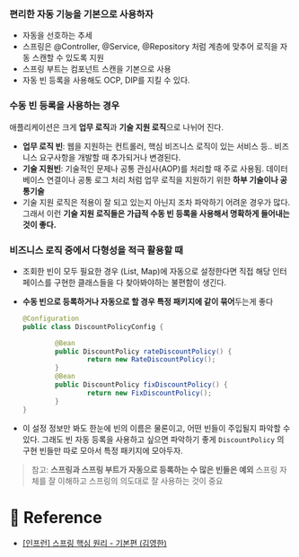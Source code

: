 ### 편리한 자동 기능을 기본으로 사용하자

- 자동을 선호하는 추세
- 스프링은 @Controller, @Service, @Repository 처럼 계층에 맞추어 로직을 자동 스캔할 수 있도록 지원
- 스프링 부트는 컴포넌트 스캔을 기본으로 사용
- 자동 빈 등록을 사용해도 OCP, DIP를 지킬 수 있다.

### 수동 빈 등록을 사용하는 경우

애플리케이션은 크게 **업무 로직**과 **기술 지원 로직**으로 나뉘어 진다.

- **업무 로직 빈**: 웹을 지원하는 컨트롤러, 핵심 비즈니스 로직이 있는 서비스 등.. 비즈니스 요구사항을 개발할 때 추가되거나 변경된다.
- **기술 지원빈**: 기술적인 문제나 공통 관심사(AOP)를 처리할 때 주로 사용됨. 데이터 베이스 연결이나 공통 로그 처리 처럼 업무 로직을 지원하기 위한 **하부 기술이나 공통기술**
- 기술 지원 로직은 적용이 잘 되고 있는지 아닌지 조차 파악하기 어려운 경우가 많다. 그래서 이런 **기술 지원 로직들은 가급적 수동 빈 등록을 사용해서 명확하게 들어내는 것이 좋다.**

### 비즈니스 로직 중에서 다형성을 적극 활용할 때

- 조회한 빈이 모두 필요한 경우 (List, Map)에 자동으로 설정한다면 직접 해당 인터페이스를 구현한 클래스들을 다 찾아봐야하는 불편함이 생긴다.
- **수동 빈으로 등록하거나 자동으로 할 경우 특정 패키지에 같이 묶어**두는게 좋다
    
    ```java
    @Configuration
    public class DiscountPolicyConfig {
    
    		@Bean
    		public DiscountPolicy rateDiscountPolicy() {
    				return new RateDiscountPolicy();
    		}
    		@Bean
    		public DiscountPolicy fixDiscountPolicy() {
    				return new FixDiscountPolicy();
    		}
    }
    ```
    
- 이 설정 정보만 봐도 한눈에 빈의 이름은 물론이고, 어떤 빈들이 주입될지 파악할 수 있다. 그래도 빈 자동
등록을 사용하고 싶으면 파악하기 좋게 `DiscountPolicy` 의 구현 빈들만 따로 모아서 특정 패키지에
모아두자.

> 참고: **스프링과 스프링 부트가 자동으로 등록하는 수 많은 빈들은 예외**
스프링 자체를 잘 이해하고 스프링의 의도대로 잘 사용하는 것이 중요
> 

# 📄 Reference

- [[인프런] 스프링 핵심 원리 - 기본편 (김영한)](https://www.inflearn.com/course/%EC%8A%A4%ED%94%84%EB%A7%81-%ED%95%B5%EC%8B%AC-%EC%9B%90%EB%A6%AC-%EA%B8%B0%EB%B3%B8%ED%8E%B8/dashboard)